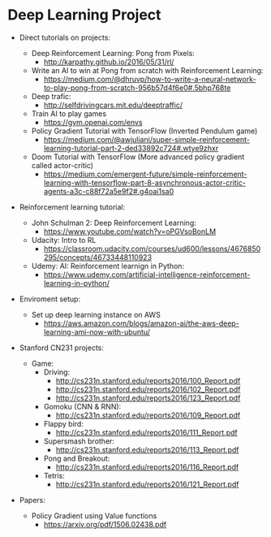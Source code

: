 # Deep Learning Project
* Direct tutorials on projects:
  * Deep Reinforcement Learning: Pong from Pixels: 
    * http://karpathy.github.io/2016/05/31/rl/
  * Write an AI to win at Pong from scratch with Reinforcement Learning: 
    * https://medium.com/@dhruvp/how-to-write-a-neural-network-to-play-pong-from-scratch-956b57d4f6e0#.5bhp768te
  * Deep trafic:
    * http://selfdrivingcars.mit.edu/deeptraffic/
  * Train AI to play games
    * https://gym.openai.com/envs
  * Policy Gradient Tutorial with TensorFlow (Inverted Pendulum game)
    * https://medium.com/@awjuliani/super-simple-reinforcement-learning-tutorial-part-2-ded33892c724#.wtye9zhxr
  * Doom Tutorial with TensorFlow (More advanced policy gradient called actor-critic)
    * https://medium.com/emergent-future/simple-reinforcement-learning-with-tensorflow-part-8-asynchronous-actor-critic-agents-a3c-c88f72a5e9f2#.g4oai1sa0

* Reinforcement learning tutorial:
  * John Schulman 2: Deep Reinforcement Learning:
    * https://www.youtube.com/watch?v=oPGVsoBonLM
  * Udacity: Intro to RL
    * https://classroom.udacity.com/courses/ud600/lessons/4676850295/concepts/46733448110923
  * Udemy: AI: Reinforcement learnign in Python:
    * https://www.udemy.com/artificial-intelligence-reinforcement-learning-in-python/
    
* Enviroment setup:
  * Set up deep learning instance on AWS
    * https://aws.amazon.com/blogs/amazon-ai/the-aws-deep-learning-ami-now-with-ubuntu/

* Stanford CN231 projects:
  * Game:
    * Driving:
      * http://cs231n.stanford.edu/reports2016/100_Report.pdf
      * http://cs231n.stanford.edu/reports2016/102_Report.pdf
      * http://cs231n.stanford.edu/reports2016/123_Report.pdf
    * Gomoku (CNN & RNN):
      * http://cs231n.stanford.edu/reports2016/109_Report.pdf
    * Flappy bird:
      * http://cs231n.stanford.edu/reports2016/111_Report.pdf
    * Supersmash brother:
      * http://cs231n.stanford.edu/reports2016/113_Report.pdf
    * Pong and Breakout:
      * http://cs231n.stanford.edu/reports2016/116_Report.pdf
    * Tetris:
      * http://cs231n.stanford.edu/reports2016/121_Report.pdf

* Papers:
  * Policy Gradient using Value functions
    * https://arxiv.org/pdf/1506.02438.pdf
